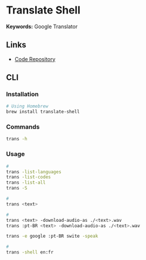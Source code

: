 # Translate Shell

**Keywords:** Google Translator

## Links

- [Code Repository](https://github.com/soimort/translate-shell)

## CLI

### Installation

```sh
# Using Homebrew
brew install translate-shell
```

### Commands

```sh
trans -h
```

### Usage

```sh
#
trans -list-languages
trans -list-codes
trans -list-all
trans -S

#
trans <text>

#
trans <text> -download-audio-as ./<text>.wav
trans :pt-BR <text> -download-audio-as ./<text>.wav

trans -e google :pt-BR swite -speak

#
trans -shell en:fr
```
